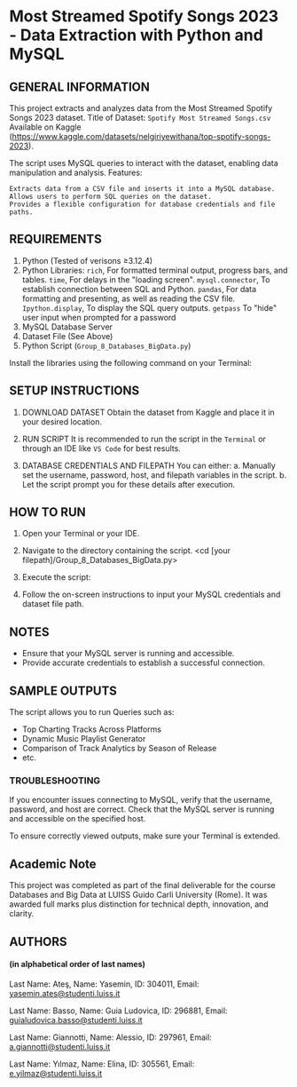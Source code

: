 # Most Streamed Spotify Songs 2023 - Data Extraction with Python and MySQL

## GENERAL INFORMATION

This project extracts and analyzes data from the Most Streamed Spotify Songs 2023 dataset.
Title of Dataset: `Spotify Most Streamed Songs.csv`
Available on Kaggle (https://www.kaggle.com/datasets/nelgiriyewithana/top-spotify-songs-2023). 

The script uses MySQL queries to interact with the dataset, enabling data manipulation and analysis.
Features:

    Extracts data from a CSV file and inserts it into a MySQL database.
    Allows users to perform SQL queries on the dataset.
    Provides a flexible configuration for database credentials and file paths.

## REQUIREMENTS

1. Python (Tested of verisons ≥3.12.4)  
2. Python Libraries: 
  `rich`,            For formatted terminal output, progress bars, and tables.
  `time`,            For delays in the "loading screen".
  `mysql.connector`, To establish connection between SQL and Python.
  `pandas`,          For data formatting and presenting, as well as reading the CSV file.
  `Ipython.display`, To display the SQL query outputs.
  `getpass`          To "hide" user input when prompted for a password
3. MySQL Database Server  
4. Dataset File (See Above)  
5. Python Script (`Group_8_Databases_BigData.py`)

Install the libraries using the following command on your Terminal:
<pip install mysql-connector-python pandas getpass ipython rich>

## SETUP INSTRUCTIONS

1. DOWNLOAD DATASET
    Obtain the dataset from Kaggle and place it in your desired location.

2.  RUN SCRIPT
    It is recommended to run the script in the `Terminal` or through an IDE like `VS Code` for best results.

3.  DATABASE CREDENTIALS AND FILEPATH
        You can either:
            a. Manually set the username, password, host, and filepath variables in the script.
            b. Let the script prompt you for these details after execution.

## HOW TO RUN

1.  Open your Terminal or your IDE.

2.   Navigate to the directory containing the script.
    <cd [your filepath]/Group_8_Databases_BigData.py>

3.  Execute the script:
    <python Group_8_Databases_BigData.py>

4.  Follow the on-screen instructions to input your MySQL credentials and dataset file path.


## NOTES
- Ensure that your MySQL server is running and accessible.
- Provide accurate credentials to establish a successful connection.

## SAMPLE OUTPUTS

The script allows you to run Queries such as:

- Top Charting Tracks Across Platforms
- Dynamic Music Playlist Generator
- Comparison of Track Analytics by Season of Release
- etc.

### TROUBLESHOOTING

If you encounter issues connecting to MySQL, verify that the username, password, and host are correct.
Check that the MySQL server is running and accessible on the specified host.

To ensure correctly viewed outputs, make sure your Terminal is extended.

## Academic Note
This project was completed as part of the final deliverable for the course Databases and Big Data at LUISS Guido Carli University (Rome). It was awarded full marks plus distinction for technical depth, innovation, and clarity.

## AUTHORS
#### (in alphabetical order of last names)

Last Name: Ateş, 
Name: Yasemin, 
ID: 304011, 
Email: yasemin.ates@studenti.luiss.it


Last Name: Basso, 
Name: Guia Ludovica, 
ID: 296881, 
Email: guialudovica.basso@studenti.luiss.it

Last Name: Giannotti, 
Name: Alessio, 
ID: 297961, 
Email: a.giannotti@studenti.luiss.it

Last Name: Yılmaz, 
Name: Elina, 
ID: 305561, 
Email: e.yilmaz@studenti.luiss.it
